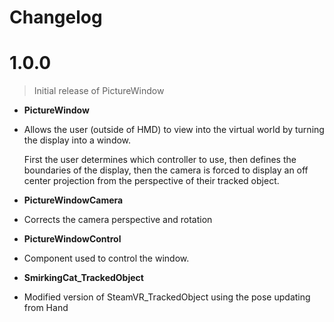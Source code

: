 # Changelog

# 1.0.0

> Initial release of PictureWindow

* **PictureWindow**
 * Allows the user (outside of HMD) to view into the virtual world by turning the display into a window.

   First the user determines which controller to use, then defines the boundaries of the display, then the camera is forced to display an off center projection from the perspective of their tracked object.
* **PictureWindowCamera**
 * Corrects the camera perspective and rotation
* **PictureWindowControl**
 * Component used to control the window.
* **SmirkingCat_TrackedObject**
 * Modified version of SteamVR_TrackedObject using the pose updating from Hand
